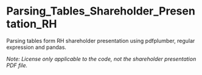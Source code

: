 # Parsing_Tables_Shareholder_Presentation_RH
Parsing tables form RH shareholder presentation using pdfplumber, regular expression and pandas.

*Note: License only applicable to the code, not the shareholder presentation PDF file.*
